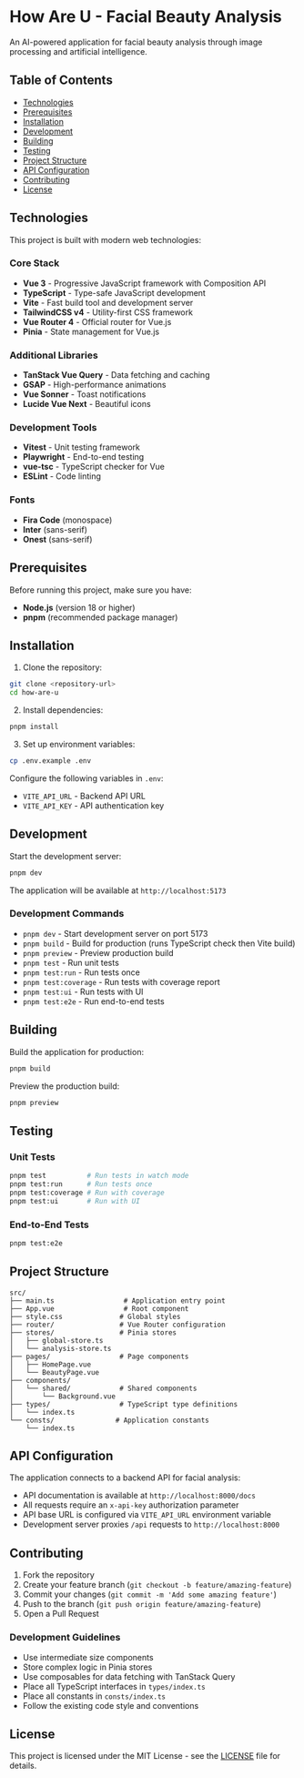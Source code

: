 # How Are U - Facial Beauty Analysis

An AI-powered application for facial beauty analysis through image processing and artificial intelligence.

## Table of Contents

- [Technologies](#technologies)
- [Prerequisites](#prerequisites)
- [Installation](#installation)
- [Development](#development)
- [Building](#building)
- [Testing](#testing)
- [Project Structure](#project-structure)
- [API Configuration](#api-configuration)
- [Contributing](#contributing)
- [License](#license)

## Technologies

This project is built with modern web technologies:

### Core Stack
- **Vue 3** - Progressive JavaScript framework with Composition API
- **TypeScript** - Type-safe JavaScript development
- **Vite** - Fast build tool and development server
- **TailwindCSS v4** - Utility-first CSS framework
- **Vue Router 4** - Official router for Vue.js
- **Pinia** - State management for Vue.js

### Additional Libraries
- **TanStack Vue Query** - Data fetching and caching
- **GSAP** - High-performance animations
- **Vue Sonner** - Toast notifications
- **Lucide Vue Next** - Beautiful icons

### Development Tools
- **Vitest** - Unit testing framework
- **Playwright** - End-to-end testing
- **vue-tsc** - TypeScript checker for Vue
- **ESLint** - Code linting

### Fonts
- **Fira Code** (monospace)
- **Inter** (sans-serif)
- **Onest** (sans-serif)

## Prerequisites

Before running this project, make sure you have:

- **Node.js** (version 18 or higher)
- **pnpm** (recommended package manager)

## Installation

1. Clone the repository:
```bash
git clone <repository-url>
cd how-are-u
```

2. Install dependencies:
```bash
pnpm install
```

3. Set up environment variables:
```bash
cp .env.example .env
```
Configure the following variables in `.env`:
- `VITE_API_URL` - Backend API URL
- `VITE_API_KEY` - API authentication key

## Development

Start the development server:
```bash
pnpm dev
```

The application will be available at `http://localhost:5173`

### Development Commands

- `pnpm dev` - Start development server on port 5173
- `pnpm build` - Build for production (runs TypeScript check then Vite build)
- `pnpm preview` - Preview production build
- `pnpm test` - Run unit tests
- `pnpm test:run` - Run tests once
- `pnpm test:coverage` - Run tests with coverage report
- `pnpm test:ui` - Run tests with UI
- `pnpm test:e2e` - Run end-to-end tests

## Building

Build the application for production:
```bash
pnpm build
```

Preview the production build:
```bash
pnpm preview
```

## Testing

### Unit Tests
```bash
pnpm test          # Run tests in watch mode
pnpm test:run      # Run tests once
pnpm test:coverage # Run with coverage
pnpm test:ui       # Run with UI
```

### End-to-End Tests
```bash
pnpm test:e2e
```

## Project Structure

```
src/
├── main.ts                 # Application entry point
├── App.vue                 # Root component
├── style.css              # Global styles
├── router/                # Vue Router configuration
├── stores/                # Pinia stores
│   ├── global-store.ts
│   └── analysis-store.ts
├── pages/                 # Page components
│   ├── HomePage.vue
│   └── BeautyPage.vue
├── components/
│   └── shared/            # Shared components
│       └── Background.vue
├── types/                 # TypeScript type definitions
│   └── index.ts
└── consts/               # Application constants
    └── index.ts
```

## API Configuration

The application connects to a backend API for facial analysis:

- API documentation is available at `http://localhost:8000/docs`
- All requests require an `x-api-key` authorization parameter
- API base URL is configured via `VITE_API_URL` environment variable
- Development server proxies `/api` requests to `http://localhost:8000`

## Contributing

1. Fork the repository
2. Create your feature branch (`git checkout -b feature/amazing-feature`)
3. Commit your changes (`git commit -m 'Add some amazing feature'`)
4. Push to the branch (`git push origin feature/amazing-feature`)
5. Open a Pull Request

### Development Guidelines

- Use intermediate size components
- Store complex logic in Pinia stores
- Use composables for data fetching with TanStack Query
- Place all TypeScript interfaces in `types/index.ts`
- Place all constants in `consts/index.ts`
- Follow the existing code style and conventions

## License

This project is licensed under the MIT License - see the [LICENSE](LICENSE) file for details.
